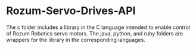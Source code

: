 # Rozum-Servo-Drives-API
The c folder includes a library in the C language intended to enable control of Rozum Robotics servo motors.
The java, python, and ruby folders are wrappers for the library in the corresponding languages.
